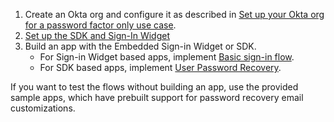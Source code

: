 1. Create an Okta org and configure it as described in [Set up your Okta org for a password factor only use case](/docs/guides/oie-embedded-common-org-setup/nodejs/main/#set-up-your-okta-org-for-a-password-factor-only-use-case).
1. [Set up the SDK and Sign-In Widget](/docs/guides/oie-embedded-common-download-setup-app/nodejs/main/)
1. Build an app with the Embedded Sign-in Widget or SDK.
    * For Sign-in Widget based apps, implement [Basic sign-in flow](docs/guides/oie-embedded-widget-use-case-basic-sign-in/nodejs/main/).
    * For SDK based apps, implement [User Password Recovery](docs/guides/oie-embedded-sdk-use-case-pwd-recovery-mfa/nodejs/main/).

If you want to test the flows without building an app, use the provided sample apps, which have prebuilt support for password recovery email customizations.

